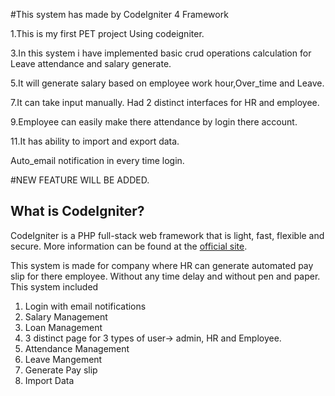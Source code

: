 #This system has made by CodeIgniter 4 Framework 

1.This is my first PET project Using codeigniter. 	

3.In this system i have implemented basic crud operations calculation for Leave attendance and salary generate.

5.It will generate salary based on employee work hour,Over_time and Leave.

7.It can take input manually. Had 2 distinct interfaces for HR and employee.

9.Employee can easily make there attendance by login there account.

11.It has ability to import and export data.

Auto_email notification in every time login.

#NEW FEATURE WILL BE ADDED.

## What is CodeIgniter?

CodeIgniter is a PHP full-stack web framework that is light, fast, flexible and secure.
More information can be found at the [official site](http://codeigniter.com).

This system is made for company where HR can generate automated pay slip for there employee. Without any time delay and without pen and paper.
This system included
1. Login with email notifications 
2. Salary Management 
3. Loan Management 
4. 3 distinct page for 3 types of user-> admin, HR and Employee.
5. Attendance Management
6. Leave Mangement
7. Generate Pay slip
8. Import Data
